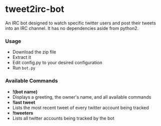 # tweet2irc-bot
An IRC bot designed to watch specific twitter users and post their tweets into an IRC channel. It has no dependencies aside from python2.

### Usage
* Download the zip file
* Extract it
* Edit config.py to your desired configuration
* Run `bot.py`

### Available Commands
* **!(bot name)** 
 * Displays a greeting, the owner's name, and all available commands
* **!last tweet**
 * Lists the most recent tweet of every twitter account being tracked
* **!tweeters**
 * Lists all twitter accounts being tracked by the bot
